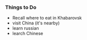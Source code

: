 ### Things to Do
- Recall where to eat in Khabarovsk
- visit China (it's nearby)
- learn russian
- learch Chinese